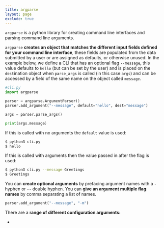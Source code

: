```yaml
---
title: argparse
layout: page
exclude: true
---
```


`argparse` is a python library for creating command line interfaces and parsing command line arguments.

`argparse` **creates an object that matches the different input fields defined for your command line interface**, these fields are populated from the data submitted by a user or are assigned as defaults, or otherwise unused. In the example below, we define a CLI that has an optional flag `--message`, this value defaults to `hello` (but can be set by the user) and is placed on the `dest`ination object when `parse_args` is called (in this case `args`) and can be accessed by a field of the same name on the object called `message`.
```py
#cli.py
import argparse

parser = argparse.ArgumentParser()
parser.add_argument("--message", default="hello", dest="message")

args = parser.parse_args()

print(args.message)
```

If this is called with no arguments the `default` value is used:
```bash
$ python3 cli.py
$ hello
```

If this is called with arguments then the value passed in after the flag is used:
```bash
$ python3 cli.py --message Greetings
$ Greetings
```

You can **create optional arguments** by prefacing argument names with a `-` hyphen or `--` double hyphen. You can **give an argument multiple flag names** by comma separating a list of names.
```py
parser.add_argument("--message", "-m")
```

There are a **range of different configuration arguments**:

- 
<!--stackedit_data:
eyJoaXN0b3J5IjpbLTE0ODA2MjQ1MTAsLTE5MDI1NTEyNDksLT
QwNDc3OTc3Nl19
-->